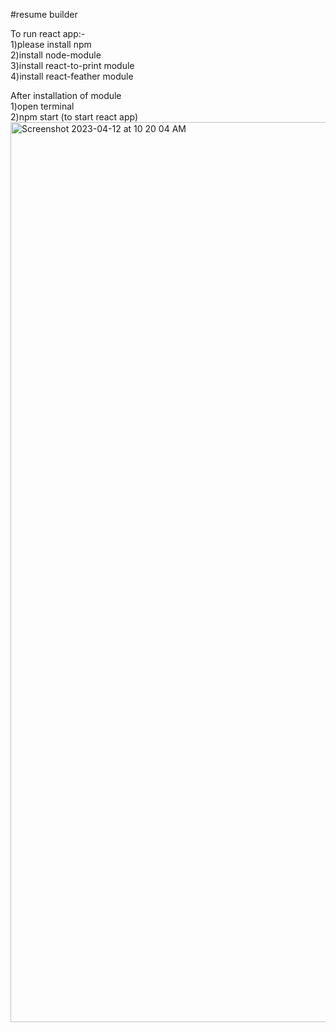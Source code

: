 #resume builder

To run react app:- <br>
1)please install npm <br>
2)install node-module <br>
3)install react-to-print module <br>
4)install react-feather module <br>

After installation of module  <br>
1)open terminal  <br>
2)npm start (to start react app)  <br>
<img width="1440" alt="Screenshot 2023-04-12 at 10 20 04 AM" src="https://user-images.githubusercontent.com/76167572/231353202-0b4a5310-7b27-49e7-a412-de00937c8954.png">
